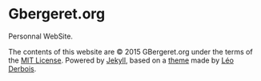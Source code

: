 Gbergeret.org
===
Personnal WebSite.

The contents of this website are © 2015 GBergeret.org under the terms of the
[MIT License](https://github.com/gbergere/gbergere.github.io/blob/master/LICENSE).
Powered by [Jekyll](http://jekyllrb.com), based on a
[theme](https://github.com/leoderbois/Boba-Fett-Theme-For-Jekyll) made by
[Léo Derbois](http://www.leoderbois.com).